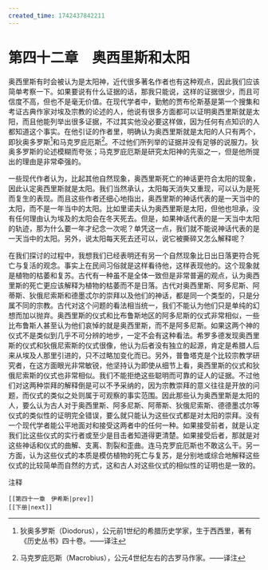 ```yaml
---
created_time: 1742437842211
---
```

   

# 第四十二章　奥西里斯和太阳

奥西里斯有时会被认为是太阳神，近代很多著名作者也有这种观点，因此我们应该简单考察一下。如果要说有什么证据的话，那我只能说，这样的证据很少，而且可信度不高，但也不是毫无价值。在现代学者中，勤勉的贾布伦斯基是第一个搜集和考证古典作家对埃及宗教的论述的人，他说有很多方面都可以证明奥西里斯就是太阳，而且他能列举出很多证据，不过其实他没必要这样做，因为任何有点知识的人都知道这个事实。在他引证的作者里，明确认为奥西里斯就是太阳的人只有两个，即狄奥多罗斯[^1]和马克罗庇厄斯[^2]。不过他们所列举的证据并没有足够的说服力。狄奥多罗斯的论述模糊而夸张；马克罗庇厄斯是研究太阳神的先驱之一，但是他所提出的理由是非常牵强的。

一些现代作者认为，比起其他自然现象，奥西里斯死亡的神话更符合太阳的现象，因此认定奥西里斯就是太阳。我们当然承认，太阳每天消失又重现，可以认为是死而复生的表现。而且这些作者还细心地指出，奥西里斯的神话代表的是一天当中的太阳，而不是一年当中的太阳。比如里诺夫认为奥西里斯是太阳，但他也坦承，没有任何理由认为埃及的太阳会在冬天死去。但是，如果神话代表的是一天当中太阳的轨迹，那为什么要一年才纪念一次呢？单凭这一点，我们就不能说神话代表的是一天当中的太阳。另外，说太阳每天死去还可以，说它被撕碎又怎么解释呢？

在我们探讨的过程中，我想我们已经表明还有另一个自然现象比日出日落更符合死亡与复活的观念。事实上在民间习俗就是这样看待他，这样表现他的。这个现象就是植物的枯萎和复苏。古代有一种虽不是全体一致但是非常普遍的观点，认为奥西里斯的死亡更应该解释为植物的枯萎而不是日落。古代对奥西里斯、阿多尼斯、阿蒂斯、狄俄尼索斯和德墨忒尔的崇拜以及他们的神话，都是同一个类型的，只是分属不同的宗教。古代对这个问题的看法相当统一，我们不能认为他们只是单纯的幻想而加以抛弃。奥西里斯的仪式和比布鲁斯地区的阿多尼斯的仪式非常相似，一些比布鲁斯人甚至认为他们哀悼的就是奥西里斯，而不是阿多尼斯。如果这两个神的仪式不是类似到几乎不可分辨的地步，一定不会有这种看法。希罗多德发现奥西里斯的仪式和狄俄尼索斯的仪式很像，他认为后者没有独立的起源，肯定是希腊人后来从埃及人那里引进的，只不过略加变化而已。另外，普鲁塔克是个比较宗教学研究者，在这方面眼光非常敏锐，他坚持认为即使从细节上看，奥西里斯的仪式和狄俄尼索斯的仪式也非常相似。我们不能拒绝这些聪明而可靠的证人的证据。不过他们对这两种崇拜的解释倒是可以不予采纳的，因为宗教崇拜的意义往往是开放的问题，而仪式的类似之处则属于可观察的事实范围。因此那些认为奥西里斯是太阳的人，要么认为古人对于奥西里斯、阿多尼斯、阿蒂斯、狄俄尼索斯、德德墨忒尔等仪式的类似性的证明完全错误，要么就只能认为这些仪式都是对太阳的崇拜。没有一个现代学者能公平地面对和接受这两者中的任何一种。如果接受前者，就是认定我们比这些仪式的实行者或至少是目击者知道得更清楚。如果接受后者，那就是对这些神话和仪式的曲解、支离、割裂和歪曲。连马克罗庇厄斯也不敢这么干。另一方面，认为这些仪式的本质是模仿植物的死亡与复苏，是分别地或综合地解释这些仪式的比较简单而自然的方式，这和古人对这些仪式的相似性的证明也是一致的。

注释

[^1]: 狄奥多罗斯（Diodorus），公元前1世纪的希腊历史学家，生于西西里，著有《历史丛书》四十卷。——译注
[^2]: 马克罗庇厄斯（Macrobius），公元4世纪左右的古罗马作家。——译注

```booknav
[[第四十一章　伊希斯|prev]]
[[下册|next]]
```